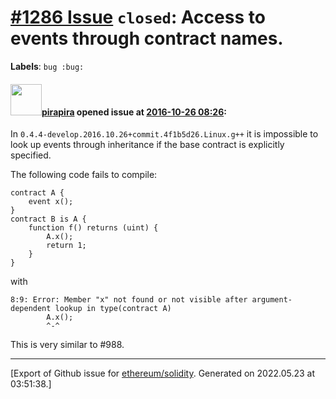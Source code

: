 # [\#1286 Issue](https://github.com/ethereum/solidity/issues/1286) `closed`: Access to events through contract names.
**Labels**: `bug :bug:`


#### <img src="https://avatars.githubusercontent.com/u/44281?u=19789513178700ad73a6cf535a40fbbfdc1ad615&v=4" width="50">[pirapira](https://github.com/pirapira) opened issue at [2016-10-26 08:26](https://github.com/ethereum/solidity/issues/1286):

In `0.4.4-develop.2016.10.26+commit.4f1b5d26.Linux.g++` it is impossible to look up events through inheritance if the base contract is explicitly specified.

The following code fails to compile:

```
contract A {
    event x();
}
contract B is A {
    function f() returns (uint) {
        A.x();
        return 1;
    }
}
```

with

```
8:9: Error: Member "x" not found or not visible after argument-dependent lookup in type(contract A)
        A.x();
        ^-^
```

This is very similar to #988.





-------------------------------------------------------------------------------



[Export of Github issue for [ethereum/solidity](https://github.com/ethereum/solidity). Generated on 2022.05.23 at 03:51:38.]
